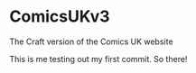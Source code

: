 # ComicsUKv3
The Craft version of the Comics UK website

This is me testing out my first commit. So there!
